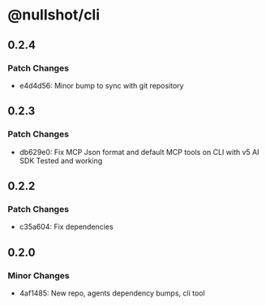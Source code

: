 # @nullshot/cli

## 0.2.4

### Patch Changes

- e4d4d56: Minor bump to sync with git repository

## 0.2.3

### Patch Changes

- db629e0: Fix MCP Json format and default MCP tools on CLI with v5 AI SDK Tested and working

## 0.2.2

### Patch Changes

- c35a604: Fix dependencies

## 0.2.0

### Minor Changes

- 4af1485: New repo, agents dependency bumps, cli tool
